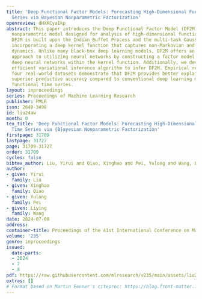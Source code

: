 ```yaml
---
title: 'Deep Functional Factor Models: Forecasting High-Dimensional Functional Time
  Series via Bayesian Nonparametric Factorization'
openreview: dHXKCyaIkp
abstract: This paper introduces the Deep Functional Factor Model (DF2M), a Bayesian
  nonparametric model designed for analysis of high-dimensional functional time series.
  DF2M is built upon the Indian Buffet Process and the multi-task Gaussian Process,
  incorporating a deep kernel function that captures non-Markovian and nonlinear temporal
  dynamics. Unlike many black-box deep learning models, DF2M offers an explainable
  approach to utilizing neural networks by constructing a factor model and integrating
  deep neural networks within the kernel function. Additionally, we develop a computationally
  efficient variational inference algorithm to infer DF2M. Empirical results from
  four real-world datasets demonstrate that DF2M provides better explainability and
  superior predictive accuracy compared to conventional deep learning models for high-dimensional
  functional time series.
layout: inproceedings
series: Proceedings of Machine Learning Research
publisher: PMLR
issn: 2640-3498
id: liu24aw
month: 0
tex_title: 'Deep Functional Factor Models: Forecasting High-Dimensional Functional
  Time Series via {B}ayesian Nonparametric Factorization'
firstpage: 31709
lastpage: 31727
page: 31709-31727
order: 31709
cycles: false
bibtex_author: Liu, Yirui and Qiao, Xinghao and Pei, Yulong and Wang, Liying
author:
- given: Yirui
  family: Liu
- given: Xinghao
  family: Qiao
- given: Yulong
  family: Pei
- given: Liying
  family: Wang
date: 2024-07-08
address:
container-title: Proceedings of the 41st International Conference on Machine Learning
volume: '235'
genre: inproceedings
issued:
  date-parts:
  - 2024
  - 7
  - 8
pdf: https://raw.githubusercontent.com/mlresearch/v235/main/assets/liu24aw/liu24aw.pdf
extras: []
# Format based on Martin Fenner's citeproc: https://blog.front-matter.io/posts/citeproc-yaml-for-bibliographies/
---
```

